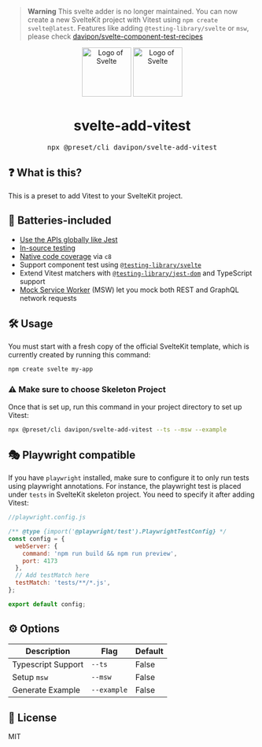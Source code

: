 > **Warning**
> This svelte adder is no longer maintained.
> You can now create a new SvelteKit project with Vitest using `npm create svelte@latest`.
> Features like adding `@testing-library/svelte` or `msw`, please check [davipon/svelte-component-test-recipes](https://github.com/davipon/svelte-component-test-recipes)

<p align="center">
    <img width="100" src="https://avatars.githubusercontent.com/u/23617963?s=200&v=4" alt="Logo of Svelte"/>
    <img width="100" src="https://user-images.githubusercontent.com/11247099/145112184-a9ff6727-661c-439d-9ada-963124a281f7.png" alt="Logo of Svelte"/>
  <br />
</p>

<h1 align="center">svelte-add-vitest</h1>
<pre><div align="center">npx @preset/cli davipon/svelte-add-vitest</div></pre>

## ❓ What is this?

This is a preset to add Vitest to your SvelteKit project.

## 🔋 Batteries-included
- [Use the APIs globally like Jest](https://vitest.dev/config/#globals)
- [In-source testing](https://vitest.dev/guide/in-source.html)
- [Native code coverage](https://vitest.dev/guide/coverage.html) via `c8`
- Support component test using [`@testing-library/svelte`](https://github.com/testing-library/svelte-testing-library)
- Extend Vitest matchers with [`@testing-library/jest-dom`](https://github.com/testing-library/jest-dom) and TypeScript support
- [Mock Service Worker](https://mswjs.io) (MSW) let you mock both REST and GraphQL network requests

## 🛠 Usage

You must start with a fresh copy of the official SvelteKit template, which is currently created by running this command:

```bash
npm create svelte my-app
```

### ⚠️ Make sure to choose **Skeleton Project**

Once that is set up, run this command in your project directory to set up Vitest:

```bash
npx @preset/cli davipon/svelte-add-vitest --ts --msw --example
```

## 🎭 Playwright compatible
If you have `playwright` installed, make sure to configure it to only run tests using playwright annotations.
For instance, the playwright test is placed under `tests` in SvelteKit skeleton project. You need to specify it after adding Vitest:

```js
//playwright.config.js

/** @type {import('@playwright/test').PlaywrightTestConfig} */
const config = {
  webServer: {
    command: 'npm run build && npm run preview',
    port: 4173
  },
  // Add testMatch here
  testMatch: 'tests/**/*.js',
};

export default config;
```

## ⚙️ Options

| Description        | Flag        | Default |
| ------------------ | ----------- | ------- |
| Typescript Support | `--ts`      | False   |
| Setup `msw`        | `--msw`     | False   |
| Generate Example   | `--example` | False   |

## 📄 License

MIT
